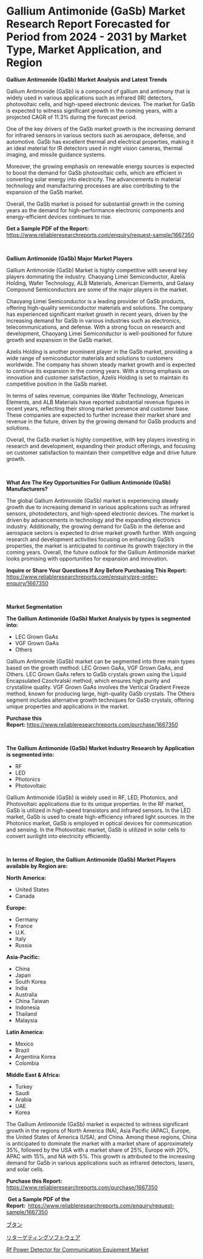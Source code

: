 <p><h1>Gallium Antimonide (GaSb) Market Research Report Forecasted for Period from 2024 -  2031 by Market Type, Market Application, and Region</h1></p><p><strong>Gallium Antimonide (GaSb) Market Analysis and Latest Trends</strong></p>
<p><p>Gallium Antimonide (GaSb) is a compound of gallium and antimony that is widely used in various applications such as infrared (IR) detectors, photovoltaic cells, and high-speed electronic devices. The market for GaSb is expected to witness significant growth in the coming years, with a projected CAGR of 11.3% during the forecast period.</p><p>One of the key drivers of the GaSb market growth is the increasing demand for infrared sensors in various sectors such as aerospace, defense, and automotive. GaSb has excellent thermal and electrical properties, making it an ideal material for IR detectors used in night vision cameras, thermal imaging, and missile guidance systems.</p><p>Moreover, the growing emphasis on renewable energy sources is expected to boost the demand for GaSb photovoltaic cells, which are efficient in converting solar energy into electricity. The advancements in material technology and manufacturing processes are also contributing to the expansion of the GaSb market.</p><p>Overall, the GaSb market is poised for substantial growth in the coming years as the demand for high-performance electronic components and energy-efficient devices continues to rise.</p></p>
<p><strong>Get a Sample PDF of the Report:&nbsp;</strong> <a href="https://www.reliableresearchreports.com/enquiry/request-sample/1667350">https://www.reliableresearchreports.com/enquiry/request-sample/1667350</a></p>
<p>&nbsp;</p>
<p><strong>Gallium Antimonide (GaSb) Major Market Players</strong></p>
<p><p>Gallium Antimonide (GaSb) Market is highly competitive with several key players dominating the industry. Chaoyang Limei Semiconductor, Azelis Holding, Wafer Technology, ALB Materials, American Elements, and Galaxy Compound Semiconductors are some of the major players in the market.</p><p>Chaoyang Limei Semiconductor is a leading provider of GaSb products, offering high-quality semiconductor materials and solutions. The company has experienced significant market growth in recent years, driven by the increasing demand for GaSb in various industries such as electronics, telecommunications, and defense. With a strong focus on research and development, Chaoyang Limei Semiconductor is well-positioned for future growth and expansion in the GaSb market.</p><p>Azelis Holding is another prominent player in the GaSb market, providing a wide range of semiconductor materials and solutions to customers worldwide. The company has shown steady market growth and is expected to continue its expansion in the coming years. With a strong emphasis on innovation and customer satisfaction, Azelis Holding is set to maintain its competitive position in the GaSb market.</p><p>In terms of sales revenue, companies like Wafer Technology, American Elements, and ALB Materials have reported substantial revenue figures in recent years, reflecting their strong market presence and customer base. These companies are expected to further increase their market share and revenue in the future, driven by the growing demand for GaSb products and solutions.</p><p>Overall, the GaSb market is highly competitive, with key players investing in research and development, expanding their product offerings, and focusing on customer satisfaction to maintain their competitive edge and drive future growth.</p></p>
<p>&nbsp;</p>
<p><strong>What Are The Key Opportunities For Gallium Antimonide (GaSb) Manufacturers?</strong></p>
<p><p>The global Gallium Antimonide (GaSb) market is experiencing steady growth due to increasing demand in various applications such as infrared sensors, photodetectors, and high-speed electronic devices. The market is driven by advancements in technology and the expanding electronics industry. Additionally, the growing demand for GaSb in the defense and aerospace sectors is expected to drive market growth further. With ongoing research and development activities focusing on enhancing GaSb’s properties, the market is anticipated to continue its growth trajectory in the coming years. Overall, the future outlook for the Gallium Antimonide market looks promising with opportunities for expansion and innovation.</p></p>
<p><strong>Inquire or Share Your Questions If Any Before Purchasing This Report:</strong> <a href="https://www.reliableresearchreports.com/enquiry/pre-order-enquiry/1667350">https://www.reliableresearchreports.com/enquiry/pre-order-enquiry/1667350</a></p>
<p>&nbsp;</p>
<p><strong>Market Segmentation</strong></p>
<p><strong>The Gallium Antimonide (GaSb) Market Analysis by types is segmented into:</strong></p>
<p><ul><li>LEC Grown GaAs</li><li>VGF Grown GaAs</li><li>Others</li></ul></p>
<p><p>Gallium Antimonide (GaSb) market can be segmented into three main types based on the growth method: LEC Grown GaAs, VGF Grown GaAs, and Others. LEC Grown GaAs refers to GaSb crystals grown using the Liquid Encapsulated Czochralski method, which ensures high purity and crystalline quality. VGF Grown GaAs involves the Vertical Gradient Freeze method, known for producing large, high-quality GaSb crystals. The Others segment includes alternative growth techniques for GaSb crystals, offering unique properties and applications in the market.</p></p>
<p><strong>Purchase this Report:&nbsp;</strong><a href="https://www.reliableresearchreports.com/purchase/1667350">https://www.reliableresearchreports.com/purchase/1667350</a></p>
<p>&nbsp;</p>
<p><strong>The Gallium Antimonide (GaSb) Market Industry Research by Application is segmented into:</strong></p>
<p><ul><li>RF</li><li>LED</li><li>Photonics</li><li>Photovoltaic</li></ul></p>
<p><p>Gallium Antimonide (GaSb) is widely used in RF, LED, Photonics, and Photovoltaic applications due to its unique properties. In the RF market, GaSb is utilized in high-speed transistors and infrared sensors. In the LED market, GaSb is used to create high-efficiency infrared light sources. In the Photonics market, GaSb is employed in optical devices for communication and sensing. In the Photovoltaic market, GaSb is utilized in solar cells to convert sunlight into electricity efficiently.</p></p>
<p>&nbsp;</p>
<p><strong>In terms of Region, the Gallium Antimonide (GaSb) Market Players available by Region are:</strong></p>
<p>
    <p> <strong> North America: </strong>
        <ul>
            <li>United States</li>
            <li>Canada</li>
        </ul>
        </p> 
    <p> <strong> Europe: </strong>
        <ul>
            <li>Germany</li>
            <li>France</li>
            <li>U.K.</li>
            <li>Italy</li>
            <li>Russia</li>
        </ul>
        </p> 
    <p> <strong> Asia-Pacific: </strong>
        <ul>
            <li>China</li>
            <li>Japan</li>
            <li>South Korea</li>
            <li>India</li>
            <li>Australia</li>
            <li>China Taiwan</li>
            <li>Indonesia</li>
            <li>Thailand</li>
            <li>Malaysia</li>
        </ul>
        </p> 
    <p> <strong> Latin America: </strong>
        <ul>
            <li>Mexico</li>
            <li>Brazil</li>
            <li>Argentina Korea</li>
            <li>Colombia</li>
        </ul>
        </p> 
    <p> <strong> Middle East & Africa: </strong>
        <ul>
            <li>Turkey</li>
            <li>Saudi</li>
            <li>Arabia</li>
            <li>UAE</li>
            <li>Korea</li>
        </ul>
    </p>
    </p>
<p><p>The Gallium Antimonide (GaSb) market is expected to witness significant growth in the regions of North America (NA), Asia Pacific (APAC), Europe, the United States of America (USA), and China. Among these regions, China is anticipated to dominate the market with a market share of approximately 35%, followed by the USA with a market share of 25%, Europe with 20%, APAC with 15%, and NA with 5%. This growth is attributed to the increasing demand for GaSb in various applications such as infrared detectors, lasers, and solar cells.</p></p>
<p><strong>Purchase this Report: </strong><a href="https://www.reliableresearchreports.com/purchase/1667350">https://www.reliableresearchreports.com/purchase/1667350</a></p>
<p>&nbsp;<strong>Get a Sample PDF of the Report:&nbsp;&nbsp;</strong><a href="https://www.reliableresearchreports.com/enquiry/request-sample/1667350">https://www.reliableresearchreports.com/enquiry/request-sample/1667350</a></p>
<p><strong></strong></p>
<p><p><a href="https://medium.com/@jodyomenick9056/%E3%83%96%E3%82%BF%E3%83%B3%E5%B8%82%E5%A0%B4-%E5%B8%82%E5%A0%B4%E3%82%B7%E3%82%A7%E3%82%A2-%E5%B8%82%E5%A0%B4%E5%8B%95%E5%90%91-%E5%B0%86%E6%9D%A5%E3%81%AE%E6%88%90%E9%95%B7%E3%81%AE%E6%8E%A2%E7%B4%A2-821b33664bec">ブタン</a></p><p><a href="https://medium.com/@terrelliemann565620/%E3%83%AA%E3%82%BF%E3%83%BC%E3%82%B2%E3%83%86%E3%82%A3%E3%83%B3%E3%82%B0%E3%82%BD%E3%83%95%E3%83%88%E3%82%A6%E3%82%A7%E3%82%A2%E5%B8%82%E5%A0%B4%E3%81%AF-%E5%B8%82%E5%A0%B4%E3%82%B7%E3%82%A7%E3%82%A2-%E3%82%B5%E3%82%A4%E3%82%BA-%E3%81%8A%E3%82%88%E3%81%B32031%E5%B9%B4%E3%81%BE%E3%81%A7%E3%81%AE%E4%BA%88%E6%B8%AC%E3%81%AB%E7%84%A6%E7%82%B9%E3%82%92%E5%BD%93%E3%81%A6%E3%81%A6%E3%81%84%E3%81%BE%E3%81%99-5787ad4681dc">リターゲティングソフトウェア</a></p><p><a href="https://meowing-lemming-dd3.notion.site/Global-Rf-Power-Detector-for-Communication-Equipment-Market-by-Types-Applications-and-Major-Player-3aee9395f43e44afb18956e39e9413e1">Rf Power Detector for Communication Equipment Market</a></p></p>